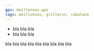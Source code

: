```yaml
---
gpx: meillonnas.gpx
tags: meillonnas, grillerin, cabatane
---
```


* bla bla bla
* bla bla bla

bla bla bla
bla bla bla
bla bla bla
